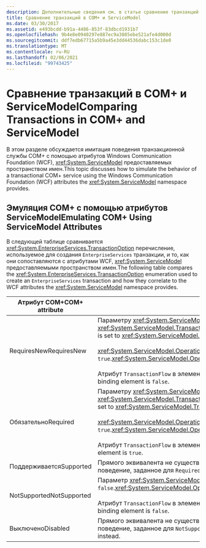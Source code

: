 ```yaml
---
description: Дополнительные сведения см. в статье сравнение транзакций в COM+ и ServiceModel.
title: Сравнение транзакций в COM+ и ServiceModel
ms.date: 03/30/2017
ms.assetid: e493bcdd-b91a-4486-853f-83dbcd1931b7
ms.openlocfilehash: 9b4e8e0940297e887ec9a3085ebe521afe4d000d
ms.sourcegitcommit: ddf7edb67715a5b9a45e3dd44536dabc153c1de0
ms.translationtype: MT
ms.contentlocale: ru-RU
ms.lasthandoff: 02/06/2021
ms.locfileid: "99743425"
---
```

# <a name="comparing-transactions-in-com-and-servicemodel"></a><span data-ttu-id="ee814-103">Сравнение транзакций в COM+ и ServiceModel</span><span class="sxs-lookup"><span data-stu-id="ee814-103">Comparing Transactions in COM+ and ServiceModel</span></span>

<span data-ttu-id="ee814-104">В этом разделе обсуждается имитация поведения транзакционной службы COM+ с помощью атрибутов Windows Communication Foundation (WCF), <xref:System.ServiceModel> предоставляемых пространством имен.</span><span class="sxs-lookup"><span data-stu-id="ee814-104">This topic discusses how to simulate the behavior of a transactional COM+ service using the Windows Communication Foundation (WCF) attributes the <xref:System.ServiceModel> namespace provides.</span></span>  
  
## <a name="emulating-com-using-servicemodel-attributes"></a><span data-ttu-id="ee814-105">Эмуляция COM+ с помощью атрибутов ServiceModel</span><span class="sxs-lookup"><span data-stu-id="ee814-105">Emulating COM+ Using ServiceModel Attributes</span></span>  

 <span data-ttu-id="ee814-106">В следующей таблице сравнивается <xref:System.EnterpriseServices.TransactionOption> перечисление, используемое для создания `EnterpriseServices` транзакции, и то, как они сопоставляются с атрибутами WCF, <xref:System.ServiceModel> предоставляемыми пространством имен.</span><span class="sxs-lookup"><span data-stu-id="ee814-106">The following table compares the <xref:System.EnterpriseServices.TransactionOption> enumeration used to create an `EnterpriseServices` transaction and how they correlate to the WCF attributes the <xref:System.ServiceModel> namespace provides.</span></span>  
  
|<span data-ttu-id="ee814-107">Атрибут COM+</span><span class="sxs-lookup"><span data-stu-id="ee814-107">COM+ attribute</span></span>|<span data-ttu-id="ee814-108">Атрибуты WCF</span><span class="sxs-lookup"><span data-stu-id="ee814-108">WCF attributes</span></span>|  
|---------------------|------------------------------------------------------------------------|  
|<span data-ttu-id="ee814-109">RequiresNew</span><span class="sxs-lookup"><span data-stu-id="ee814-109">RequiresNew</span></span>|<span data-ttu-id="ee814-110">Параметру <xref:System.ServiceModel.TransactionFlowAttribute> задается значение <xref:System.ServiceModel.TransactionFlowOption.NotAllowed>.</span><span class="sxs-lookup"><span data-stu-id="ee814-110"><xref:System.ServiceModel.TransactionFlowAttribute> is set to <xref:System.ServiceModel.TransactionFlowOption.NotAllowed>.</span></span><br /><br /> <span data-ttu-id="ee814-111"><xref:System.ServiceModel.OperationBehaviorAttribute.TransactionScopeRequired%2A> имеет значение `true`.</span><span class="sxs-lookup"><span data-stu-id="ee814-111"><xref:System.ServiceModel.OperationBehaviorAttribute.TransactionScopeRequired%2A> is `true`.</span></span><br /><br /> <span data-ttu-id="ee814-112">Атрибут `TransactionFlow` в элементе привязки имеет значение `false`.</span><span class="sxs-lookup"><span data-stu-id="ee814-112">The `TransactionFlow` attribute in the binding element is `false`.</span></span>|  
|<span data-ttu-id="ee814-113">Обязательно</span><span class="sxs-lookup"><span data-stu-id="ee814-113">Required</span></span>|<span data-ttu-id="ee814-114">Параметру <xref:System.ServiceModel.TransactionFlowAttribute> задается значение <xref:System.ServiceModel.TransactionFlowOption.Allowed>.</span><span class="sxs-lookup"><span data-stu-id="ee814-114"><xref:System.ServiceModel.TransactionFlowAttribute> is set to <xref:System.ServiceModel.TransactionFlowOption.Allowed>.</span></span><br /><br /> <span data-ttu-id="ee814-115"><xref:System.ServiceModel.OperationBehaviorAttribute.TransactionScopeRequired%2A> имеет значение `true`.</span><span class="sxs-lookup"><span data-stu-id="ee814-115"><xref:System.ServiceModel.OperationBehaviorAttribute.TransactionScopeRequired%2A> is `true`.</span></span><br /><br /> <span data-ttu-id="ee814-116">Атрибут `TransactionFlow` в элементе привязки имеет значение `true`.</span><span class="sxs-lookup"><span data-stu-id="ee814-116">The `TransactionFlow` attribute in the binding element is `true`.</span></span>|  
|<span data-ttu-id="ee814-117">Поддерживается</span><span class="sxs-lookup"><span data-stu-id="ee814-117">Supported</span></span>|<span data-ttu-id="ee814-118">Прямого эквивалента не существует.</span><span class="sxs-lookup"><span data-stu-id="ee814-118">There is no direct equivalent.</span></span> <span data-ttu-id="ee814-119">В общем случае необходимо принимать поведение, заданное для `Required`.</span><span class="sxs-lookup"><span data-stu-id="ee814-119">In general, you should adopt the behavior specified for `Required` instead.</span></span>|  
|<span data-ttu-id="ee814-120">NotSupported</span><span class="sxs-lookup"><span data-stu-id="ee814-120">NotSupported</span></span>|<span data-ttu-id="ee814-121">Параметр <xref:System.ServiceModel.OperationBehaviorAttribute.TransactionScopeRequired%2A> равен `false`.</span><span class="sxs-lookup"><span data-stu-id="ee814-121"><xref:System.ServiceModel.OperationBehaviorAttribute.TransactionScopeRequired%2A> is `false`.</span></span><br /><br /> <span data-ttu-id="ee814-122">Атрибут `TransactionFlow` в элементе привязки имеет значение `false`.</span><span class="sxs-lookup"><span data-stu-id="ee814-122">The `TransactionFlow` attribute in the binding element is `false`.</span></span>|  
|<span data-ttu-id="ee814-123">Выключено</span><span class="sxs-lookup"><span data-stu-id="ee814-123">Disabled</span></span>|<span data-ttu-id="ee814-124">Прямого эквивалента не существует.</span><span class="sxs-lookup"><span data-stu-id="ee814-124">There is no direct equivalent.</span></span> <span data-ttu-id="ee814-125">В общем случае необходимо принимать поведение, заданное для `NotSupported`.</span><span class="sxs-lookup"><span data-stu-id="ee814-125">In general, you should adopt the behavior specified for `NotSupported` instead.</span></span>|
